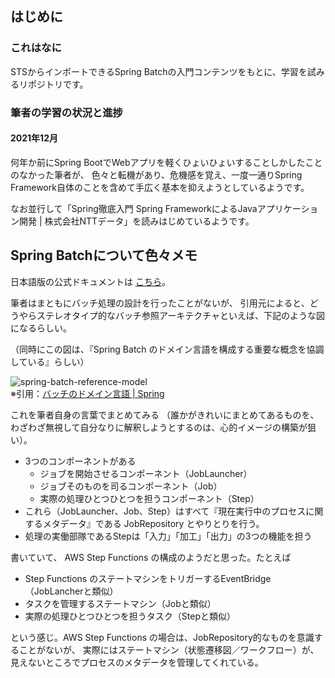 ## はじめに
### これはなに
STSからインポートできるSpring Batchの入門コンテンツをもとに、学習を試みるリポジトリです。

### 筆者の学習の状況と進捗
#### 2021年12月
何年か前にSpring BootでWebアプリを軽くひょいひょいすることしかしたことのなかった筆者が、
色々と転機があり、危機感を覚え、一度一通りSpring Framework自体のことを含めて手広く基本を抑えようとしているようです。

なお並行して「Spring徹底入門 Spring FrameworkによるJavaアプリケーション開発 | 株式会社NTTデータ」を読みはじめているようです。

## Spring Batchについて色々メモ
日本語版の公式ドキュメントは [こちら](https://spring.pleiades.io/spring-batch/docs/current/reference/html/)。

筆者はまともにバッチ処理の設計を行ったことがないが、
引用元によると、どうやらステレオタイプ的なバッチ参照アーキテクチャといえば、下記のような図になるらしい。

（同時にこの図は、『Spring Batch のドメイン言語を構成する重要な概念を協調している』らしい）

![spring-batch-reference-model](https://user-images.githubusercontent.com/41170561/145117317-b386a182-06df-4cd1-8c74-72c02a0588ee.png)  
※引用：[バッチのドメイン言語 | Spring](https://spring.pleiades.io/spring-batch/docs/current/reference/html/domain.html#domainLanguageOfBatch)

これを筆者自身の言葉でまとめてみる
（誰かがきれいにまとめてあるものを、わざわざ無視して自分なりに解釈しようとするのは、心的イメージの構築が狙い）。

* 3つのコンポーネントがある
  * ジョブを開始させるコンポーネント（JobLauncher）
  * ジョブそのものを司るコンポーネント（Job）
  * 実際の処理ひとつひとつを担うコンポーネント（Step）
* これら（JobLauncher、Job、Step）はすべて『現在実行中のプロセスに関するメタデータ』である JobRepository とやりとりを行う。
* 処理の実働部隊であるStepは「入力」「加工」「出力」の3つの機能を担う

書いていて、 AWS Step Functions の構成のようだと思った。たとえば
* Step Functions のステートマシンをトリガーするEventBridge（JobLancherと類似）
* タスクを管理するステートマシン（Jobと類似）
* 実際の処理ひとつひとつを担うタスク（Stepと類似）

という感じ。AWS Step Functions の場合は、JobRepository的なものを意識することがないが、
実際にはステートマシン（状態遷移図／ワークフロー）が、見えないところでプロセスのメタデータを管理してくれている。

